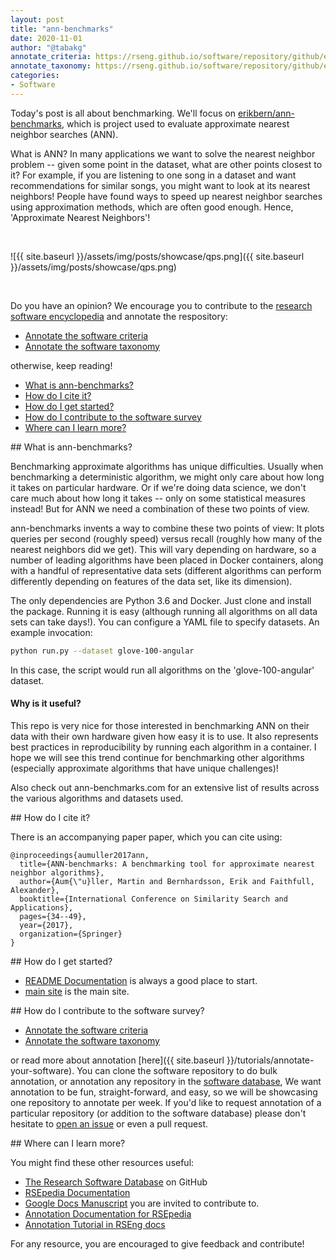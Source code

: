 ```yaml
---
layout: post
title: "ann-benchmarks"
date: 2020-11-01
author: "@tabakg"
annotate_criteria: https://rseng.github.io/software/repository/github/erikbern/ann-benchmarks/annotate-criteria/
annotate_taxonomy: https://rseng.github.io/software/repository/github/erikbern/ann-benchmarks/annotate-taxonomy/
categories:
- Software
---
```


Today's post is all about benchmarking. We'll focus on <a href="https://github.com/erikbern/ann-benchmarks" target="_blank">erikbern/ann-benchmarks</a>, which is project used to evaluate approximate nearest neighbor searches (ANN).

What is ANN? In many applications we want to solve the nearest neighbor problem -- given some point in the dataset, what are other points closest to it? For example, if you are listening to one song in a dataset and want recommendations for similar songs, you might want to look at its nearest neighbors! People have found ways to speed up nearest neighbor searches using approximation methods, which are often good enough. Hence, 'Approximate Nearest Neighbors'!

<br>

![{{ site.baseurl }}/assets/img/posts/showcase/qps.png]({{ site.baseurl }}/assets/img/posts/showcase/qps.png)

<br>

Do you have an opinion? We encourage you to contribute to the [research software encyclopedia](https://rseng.github.io/rse/tutorials/annotation/) and annotate the respository:

<ul>
<li><a href="{{ page.annotate_criteria }}" target="_blank">Annotate the software criteria</a></li>
<li><a href="{{ page.annotate_taxonomy }}" target="_blank">Annotate the software taxonomy</a></li>
</ul>

otherwise, keep reading!

<!--more--> 

 - [What is ann-benchmarks?](#what-is)
 - [How do I cite it?](#cite)
 - [How do I get started?](#getting-started)
 - [How do I contribute to the software survey](#contribute)
 - [Where can I learn more?](#learn-more)


<a id="what-is">
## What is ann-benchmarks?

Benchmarking approximate algorithms has unique difficulties. Usually when benchmarking a deterministic algorithm, we might only care about how long it takes on particular hardware. Or if we're doing data science, we don't care much about how long it takes -- only on some statistical measures instead! But for ANN we need a combination of these two points of view.

ann-benchmarks invents a way to combine these two points of view: It plots queries per second (roughly speed) versus recall (roughly how many of the nearest neighbors did we get). This will vary depending on hardware, so a number of leading algorithms have been placed in Docker containers, along with a handful of representative data sets (different algorithms can perform differently depending on features of the data set, like its dimension).

The only dependencies are Python 3.6 and Docker. Just clone and install the package. Running it is easy (although running all algorithms on all data sets can take days!). You can configure a YAML file to specify datasets. An example invocation:

```bash
python run.py --dataset glove-100-angular
```

In this case, the script would run all algorithms on the 'glove-100-angular' dataset.

#### Why is it useful?

This repo is very nice for those interested in benchmarking ANN on their data with their own hardware given how easy it is to use. It also represents best practices in reproducibility by running each algorithm in a container. I hope we will see this trend continue for benchmarking other algorithms (especially approximate algorithms that have unique challenges)!

Also check out ann-benchmarks.com for an extensive list of results across the various algorithms and datasets used.

<a id="cite">
## How do I cite it?

There is an accompanying paper paper, which you can cite using:

```
@inproceedings{aumuller2017ann,
  title={ANN-benchmarks: A benchmarking tool for approximate nearest neighbor algorithms},
  author={Aum{\"u}ller, Martin and Bernhardsson, Erik and Faithfull, Alexander},
  booktitle={International Conference on Similarity Search and Applications},
  pages={34--49},
  year={2017},
  organization={Springer}
}
```

<a id="getting-started">
## How do I get started?
 
 - [README Documentation](https://github.com/erikbern/ann-benchmarks#Install) is always a good place to start.
 - [main site](http://ann-benchmarks.com) is the main site.

<a id="contribute">
## How do I contribute to the software survey?

<ul>
  <li><a href="{{ page.annotate_criteria }}" target="_blank">Annotate the software criteria</a></li>
  <li><a href="{{ page.annotate_taxonomy }}" target="_blank">Annotate the software taxonomy</a></li>
</ul>

or read more about annotation [here]({{ site.baseurl }}/tutorials/annotate-your-software). You can clone the software repository to do
bulk annotation, or annotation any repository in the <a href="https://rseng.github.io/software/" target="_blank">software database</a>,
We want annotation to be fun, straight-forward, and easy, so we will be showcasing one repository to annotate per week.
If you'd like to request annotation of a particular repository (or addition to the software database)
please don't hesitate to [open an issue](https://github.com/rseng/software/issues) or even a pull request.

<a id="learn-more">
## Where can I learn more?

You might find these other resources useful:

 - [The Research Software Database](https://github.com/rseng/software) on GitHub
 - [RSEpedia Documentation](https://rseng.github.io/rse)
 - [Google Docs Manuscript](https://docs.google.com/document/d/1wDb0udH9OrFWrMBsAVb8RrUMCKKRHoyEep7yveJ1d0k/edit) you are invited to contribute to.
 - [Annotation Documentation for RSEpedia](https://rseng.github.io/rse/tutorials/annotation/)
 - [Annotation Tutorial in RSEng docs](https://rseng.github.io/rse/tutorials/annotation/)

For any resource, you are encouraged to give feedback and contribute!
